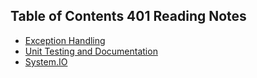 ## Table of Contents 401 Reading Notes

- [Exception Handling](exception-handling.md)
- [Unit Testing and Documentation](testing-documentation.md)
- [System.IO](systemIO.md)